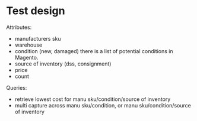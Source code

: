 # Test design

Attributes:

* manufacturers sku
* warehouse
* condition (new, damaged) there is a list of potential conditions in Magento.
* source of inventory (dss, consignment)
* price
* count

Queries:
* retrieve lowest cost for manu sku/condition/source of inventory
* multi capture across manu sku/condition, or manu sku/condition/source of inventory
